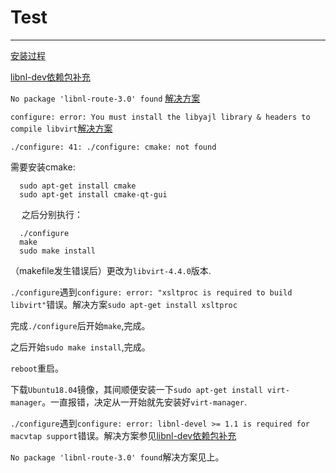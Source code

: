 # Test

--------------

[安装过程](https://blog.csdn.net/xiaohui5319/article/details/11284111)

[libnl-dev依赖包补充](https://blog.csdn.net/ever_peng/article/details/80161863)

`No package 'libnl-route-3.0' found` [解决方案](https://stackoverflow.com/questions/16737351/jhbuild-install-networkmanager-ubuntu-13-04)

`configure: error: You must install the libyajl library & headers to compile libvirt`[解决方案](https://blog.51cto.com/itech/1812394?utm_source=oschina-app)

`./configure: 41: ./configure: cmake: not found`

需要安装cmake:

```
  sudo apt-get install cmake
  sudo apt-get install cmake-qt-gui
```
&emsp; 之后分别执行：

```
  ./configure
  make
  sudo make install
```
（makefile发生错误后）更改为`libvirt-4.4.0`版本.

`./configure`遇到`configure: error: "xsltproc is required to build libvirt"`错误。解决方案`sudo apt-get install xsltproc`

完成`./configure`后开始`make`,完成。

之后开始`sudo make install`,完成。

`reboot`重启。

下载`Ubuntu18.04`镜像，其间顺便安装一下`sudo apt-get install virt-manager`。一直报错，决定从一开始就先安装好`virt-manager`.

`./configure`遇到`configure: error: libnl-devel >= 1.1 is required for macvtap support`错误。解决方案参见[libnl-dev依赖包补充](https://blog.csdn.net/ever_peng/article/details/80161863)

`No package 'libnl-route-3.0' found`解决方案见上。










